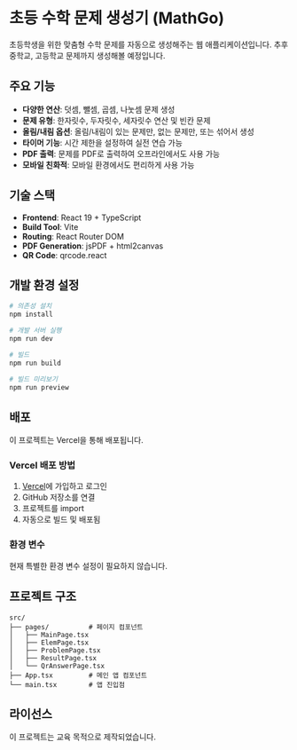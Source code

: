 # 초등 수학 문제 생성기 (MathGo)

초등학생을 위한 맞춤형 수학 문제를 자동으로 생성해주는 웹 애플리케이션입니다.
추후 중학교, 고등학교 문제까지 생성해볼 예정입니다.

## 주요 기능

- **다양한 연산**: 덧셈, 뺄셈, 곱셈, 나눗셈 문제 생성
- **문제 유형**: 한자릿수, 두자릿수, 세자릿수 연산 및 빈칸 문제
- **올림/내림 옵션**: 올림/내림이 있는 문제만, 없는 문제만, 또는 섞어서 생성
- **타이머 기능**: 시간 제한을 설정하여 실전 연습 가능
- **PDF 출력**: 문제를 PDF로 출력하여 오프라인에서도 사용 가능
- **모바일 친화적**: 모바일 환경에서도 편리하게 사용 가능

## 기술 스택

- **Frontend**: React 19 + TypeScript
- **Build Tool**: Vite
- **Routing**: React Router DOM
- **PDF Generation**: jsPDF + html2canvas
- **QR Code**: qrcode.react

## 개발 환경 설정

```bash
# 의존성 설치
npm install

# 개발 서버 실행
npm run dev

# 빌드
npm run build

# 빌드 미리보기
npm run preview
```

## 배포

이 프로젝트는 Vercel을 통해 배포됩니다.

### Vercel 배포 방법

1. [Vercel](https://vercel.com)에 가입하고 로그인
2. GitHub 저장소를 연결
3. 프로젝트를 import
4. 자동으로 빌드 및 배포됨

### 환경 변수

현재 특별한 환경 변수 설정이 필요하지 않습니다.

## 프로젝트 구조

```
src/
├── pages/          # 페이지 컴포넌트
│   ├── MainPage.tsx
│   ├── ElemPage.tsx
│   ├── ProblemPage.tsx
│   ├── ResultPage.tsx
│   └── QrAnswerPage.tsx
├── App.tsx         # 메인 앱 컴포넌트
└── main.tsx        # 앱 진입점
```

## 라이선스

이 프로젝트는 교육 목적으로 제작되었습니다. 

